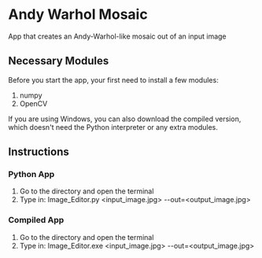 # Andy Warhol Mosaic
App that creates an Andy-Warhol-like mosaic out of an input image

## Necessary Modules
Before you start the app, your first need to install a few modules:

1. numpy
2. OpenCV

If you are using Windows, you can also download the compiled version, which doesn't need the Python interpreter or any extra modules.

## Instructions
### Python App
1. Go to the directory and open the terminal
2. Type in: Image_Editor.py <input_image.jpg> --out=<output_image.jpg>

### Compiled App
1. Go to the directory and open the terminal
2. Type in: Image_Editor.exe <input_image.jpg> --out=<output_image.jpg>
